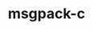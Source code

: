 ---
title: "msgpack-c"
layout: cache
categories: [package, develop-2024-12-01]
meta: {"versions": ["3.1.1"], "compilers": ["gcc@=10.2.1", "gcc@=11.4.0", "gcc@=13.2.0"], "oss": ["centos7", "ubuntu22.04", "ubuntu24.04"], "platforms": ["linux"], "targets": ["x86_64_v3"], "stacks": ["developer-tools-manylinux2014", "e4s", "ml-linux-x86_64-rocm", "root"], "num_specs": 3, "num_specs_by_stack": {"developer-tools-manylinux2014": 1, "root": 3, "e4s": 1, "ml-linux-x86_64-rocm": 1}}
spec_details: [{"hash": "tzndlf3bx3tbz62kcz7dsbzr4s43gmsd", "compiler": "gcc@=10.2.1", "versions": ["3.1.1"], "os": "centos7", "platform": "linux", "target": "x86_64_v3", "variants": ["build_system=cmake", "build_type=Release", "generator=make", "~ipo"], "stacks": ["developer-tools-manylinux2014", "root"], "size": "-", "tarball": "https://binaries.spack.io/develop-2024-12-01/build_cache/linux-centos7-x86_64_v3/gcc-10.2.1/msgpack-c-3.1.1/linux-centos7-x86_64_v3-gcc-10.2.1-msgpack-c-3.1.1-tzndlf3bx3tbz62kcz7dsbzr4s43gmsd.spack"}, {"hash": "qtn7bvk24ie5trnqeu5tqhgxhtesxepf", "compiler": "gcc@=11.4.0", "versions": ["3.1.1"], "os": "ubuntu22.04", "platform": "linux", "target": "x86_64_v3", "variants": ["build_system=cmake", "build_type=Release", "generator=make", "~ipo"], "stacks": ["root", "e4s"], "size": "-", "tarball": "https://binaries.spack.io/develop-2024-12-01/build_cache/linux-ubuntu22.04-x86_64_v3/gcc-11.4.0/msgpack-c-3.1.1/linux-ubuntu22.04-x86_64_v3-gcc-11.4.0-msgpack-c-3.1.1-qtn7bvk24ie5trnqeu5tqhgxhtesxepf.spack"}, {"hash": "rdittmqyirco52us3gahf5ivzg3lggxo", "compiler": "gcc@=13.2.0", "versions": ["3.1.1"], "os": "ubuntu24.04", "platform": "linux", "target": "x86_64_v3", "variants": ["build_system=cmake", "build_type=Release", "generator=make", "~ipo"], "stacks": ["ml-linux-x86_64-rocm", "root"], "size": "-", "tarball": "https://binaries.spack.io/develop-2024-12-01/build_cache/linux-ubuntu24.04-x86_64_v3/gcc-13.2.0/msgpack-c-3.1.1/linux-ubuntu24.04-x86_64_v3-gcc-13.2.0-msgpack-c-3.1.1-rdittmqyirco52us3gahf5ivzg3lggxo.spack"}]
---